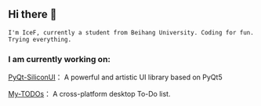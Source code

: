 ## Hi there 👋
    I'm IceF, currently a student from Beihang University. Coding for fun. Trying everything.


### I am currently working on:

[PyQt-SiliconUI](https://github.com/ChinaIceF/PyQt-SiliconUI)：  A powerful and artistic UI library based on PyQt5

[My-TODOs](https://github.com/ChinaIceF/My-TODOs)：  A cross-platform desktop To-Do list.

